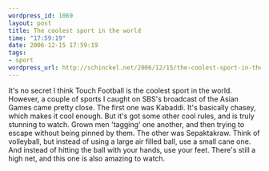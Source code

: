 ```yaml
--- 
wordpress_id: 1069
layout: post
title: The coolest sport in the world
time: "17:59:19"
date: 2006-12-15 17:59:19
tags: 
- sport
wordpress_url: http://schinckel.net/2006/12/15/the-coolest-sport-in-the-world/
---
```

It's no secret I think Touch Football is the coolest sport in the world. However, a couple of sports I caught on SBS's broadcast of the Asian Games came pretty close. The first one was Kabaddi. It's basically chasey, which makes it cool enough. But it's got some other cool rules, and is truly stunning to watch. Grown men 'tagging' one another, and then trying to escape without being pinned by them. The other was Sepaktakraw. Think of volleyball, but instead of using a large air filled ball, use a small cane one. And instead of hitting the ball with your hands, use your feet. There's still a high net, and this one is also amazing to watch. 
